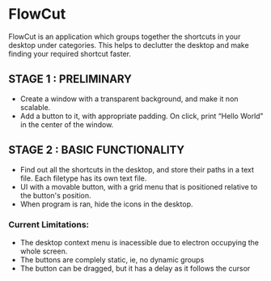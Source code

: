 # FlowCut
FlowCut is an application which groups together the shortcuts in your desktop under categories. This helps to declutter the desktop and make finding your required shortcut faster.

## STAGE 1 : PRELIMINARY
* Create a window with a transparent background, and make it non scalable. 
* Add a button to it, with appropriate padding. On click, print “Hello World” in the center of the window.


## STAGE 2 : BASIC FUNCTIONALITY
* Find out all the shortcuts in the desktop, and store their paths in a text file. Each filetype has its own text file.
* UI with a movable button, with a grid menu that is positioned relative to the button's position.
* When program is ran, hide the icons in the desktop.
### Current Limitations:
* The desktop context menu is inacessible due to electron occupying the whole screen.
* The buttons are complely static, ie, no dynamic groups
* The button can be dragged, but it has a delay as it follows the cursor
